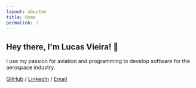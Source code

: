 ```yaml
---
layout: aboutme
title: Home
permalink: /
---
```

<div class="mt-4">
<h2> Hey there, I'm Lucas Vieira! 👋 </h2>
<p>I use my passion for aviation and programming to develop software for the aerospace industry. </p>
<span class="text-muted"> <a target="_blank" href="https://github.com/iamlucassantos" class="SocialLink"> <u>GitHub</u></a> / <a target="_blank" href="https://www.linkedin.com/in/lucasvsantos/" ><u>LinkedIn</u></a> / <a target="_blank" href="mailto:lucas6eng@gmail.com" ><u>Email</u></a></span>
</div>